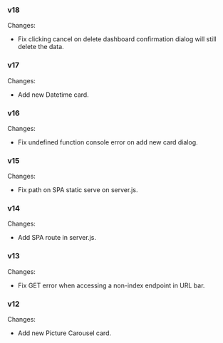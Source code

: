 ### v18
Changes:
* Fix clicking cancel on delete dashboard confirmation dialog will still delete the data.

### v17
Changes:
* Add new Datetime card.

### v16
Changes:
* Fix undefined function console error on add new card dialog.

### v15
Changes:
* Fix path on SPA static serve on server.js.

### v14
Changes:
* Add SPA route in server.js.

### v13
Changes:
* Fix GET error when accessing a non-index endpoint in URL bar.

### v12
Changes:
* Add new Picture Carousel card.